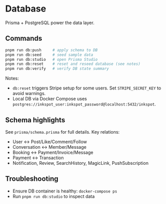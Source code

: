 # Database

Prisma + PostgreSQL power the data layer.

## Commands
```bash
pnpm run db:push     # apply schema to DB
pnpm run db:seed     # seed sample data
pnpm run db:studio   # open Prisma Studio
pnpm run db:reset    # reset and reseed database (see notes)
pnpm run db:verify   # verify DB state summary
```

Notes:
- `db:reset` triggers Stripe setup for some users. Set `STRIPE_SECRET_KEY` to avoid warnings.
- Local DB via Docker Compose uses `postgres://inkspot_user:inkspot_password@localhost:5432/inkspot`.

## Schema highlights
See `prisma/schema.prisma` for full details. Key relations:
- User ↔ Post/Like/Comment/Follow
- Conversation ↔ Member/Message
- Booking ↔ Payment/Invoice/Message
- Payment ↔ Transaction
- Notification, Review, SearchHistory, MagicLink, PushSubscription

## Troubleshooting
- Ensure DB container is healthy: `docker-compose ps`
- Run `pnpm run db:studio` to inspect data